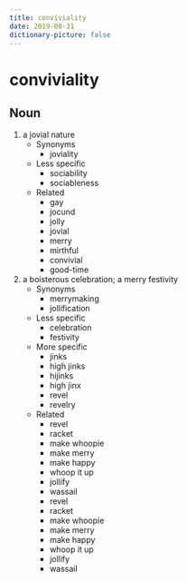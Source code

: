 ```yaml
---
title: conviviality
date: 2019-08-31
dictionary-picture: false
---
```


# conviviality


## Noun

1. a jovial nature
	- Synonyms
		- joviality
	- Less specific
		- sociability
		- sociableness
	- Related
		- gay
		- jocund
		- jolly
		- jovial
		- merry
		- mirthful
		- convivial
		- good-time
2. a boisterous celebration; a merry festivity
	- Synonyms
		- merrymaking
		- jollification
	- Less specific
		- celebration
		- festivity
	- More specific
		- jinks
		- high jinks
		- hijinks
		- high jinx
		- revel
		- revelry
	- Related
		- revel
		- racket
		- make whoopie
		- make merry
		- make happy
		- whoop it up
		- jollify
		- wassail
		- revel
		- racket
		- make whoopie
		- make merry
		- make happy
		- whoop it up
		- jollify
		- wassail